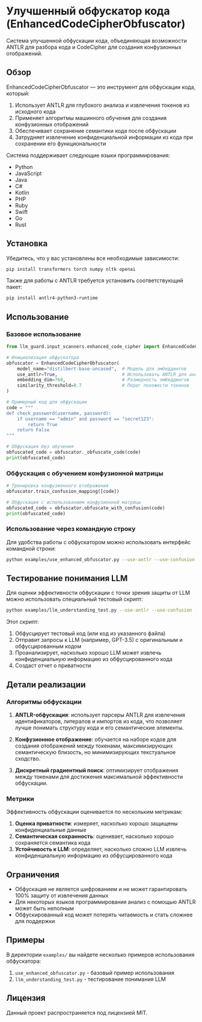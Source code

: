 # Улучшенный обфускатор кода (EnhancedCodeCipherObfuscator)

Система улучшенной обфускации кода, объединяющая возможности ANTLR для разбора кода и CodeCipher для создания конфузионных отображений.

## Обзор

EnhancedCodeCipherObfuscator — это инструмент для обфускации кода, который:

1. Использует ANTLR для глубокого анализа и извлечения токенов из исходного кода
2. Применяет алгоритмы машинного обучения для создания конфузионных отображений
3. Обеспечивает сохранение семантики кода после обфускации
4. Затрудняет извлечение конфиденциальной информации из кода при сохранении его функциональности

Система поддерживает следующие языки программирования:
- Python
- JavaScript
- Java
- C#
- Kotlin
- PHP
- Ruby
- Swift
- Go
- Rust

## Установка

Убедитесь, что у вас установлены все необходимые зависимости:

```bash
pip install transformers torch numpy nltk openai
```

Также для работы с ANTLR требуется установить соответствующий пакет:

```bash
pip install antlr4-python3-runtime
```

## Использование

### Базовое использование

```python
from llm_guard.input_scanners.enhanced_code_cipher import EnhancedCodeCipherObfuscator

# Инициализация обфускатора
obfuscator = EnhancedCodeCipherObfuscator(
    model_name="distilbert-base-uncased",  # Модель для эмбеддингов
    use_antlr=True,                        # Использовать ANTLR для анализа кода
    embedding_dim=768,                     # Размерность эмбеддингов
    similarity_threshold=0.7               # Порог похожести токенов
)

# Примерный код для обфускации
code = """
def check_password(username, password):
    if username == "admin" and password == "secret123":
        return True
    return False
"""

# Обфускация без обучения
obfuscated_code = obfuscator._obfuscate_code(code)
print(obfuscated_code)
```

### Обфускация с обучением конфузионной матрицы

```python
# Тренировка конфузионного отображения
obfuscator.train_confusion_mapping([code])

# Обфускация с использованием конфузионной матрицы
obfuscated_code = obfuscator.obfuscate_with_confusion(code)
print(obfuscated_code)
```

### Использование через командную строку

Для удобства работы с обфускатором можно использовать интерфейс командной строки:

```bash
python examples/use_enhanced_obfuscator.py --use-antlr --use-confusion --code-file path/to/code.py
```

## Тестирование понимания LLM

Для оценки эффективности обфускации с точки зрения защиты от LLM можно использовать специальный тестовый скрипт:

```bash
python examples/llm_understanding_test.py --use-antlr --use-confusion --api-key your_openai_api_key --output results.json
```

Этот скрипт:
1. Обфусцирует тестовый код (или код из указанного файла)
2. Отправит запросы к LLM (например, GPT-3.5) с оригинальным и обфусцированным кодом
3. Проанализирует, насколько хорошо LLM может извлечь конфиденциальную информацию из обфусцированного кода
4. Создаст отчет о приватности

## Детали реализации

### Алгоритмы обфускации

1. **ANTLR-обфускация**: использует парсеры ANTLR для извлечения идентификаторов, литералов и импортов из кода, что позволяет лучше понимать структуру кода и его семантические элементы.

2. **Конфузионное отображение**: обучается на наборе кодов для создания отображений между токенами, максимизирующих семантическую близость, но минимизирующих текстуальное сходство.

3. **Дискретный градиентный поиск**: оптимизирует отображения между токенами для достижения максимальной эффективности обфускации.

### Метрики

Эффективность обфускации оценивается по нескольким метрикам:

1. **Оценка приватности**: измеряет, насколько хорошо защищены конфиденциальные данные
2. **Семантическая сохранность**: оценивает, насколько хорошо сохраняется семантика кода
3. **Устойчивость к LLM**: определяет, насколько сложно LLM извлечь конфиденциальную информацию из обфусцированного кода

## Ограничения

- Обфускация не является шифрованием и не может гарантировать 100% защиту от извлечения данных
- Для некоторых языков программирования анализ с помощью ANTLR может быть неполным
- Обфускированный код может потерять читаемость и стать сложнее для поддержки

## Примеры

В директории `examples/` вы найдете несколько примеров использования обфускатора:

1. `use_enhanced_obfuscator.py` - базовый пример использования
2. `llm_understanding_test.py` - тестирование понимания LLM

## Лицензия

Данный проект распространяется под лицензией MIT. 